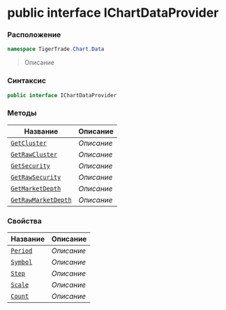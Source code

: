 
# public interface IChartDataProvider
### Расположение
```csharp
namespace TigerTrade.Chart.Data
```



> Описание

### Синтаксис
```csharp
public interface IChartDataProvider
```


### Методы
| Название | Описание |
| --- | --- |
| [`GetCluster`](./IChartDataProvider.cs/Методы/GetCluster.md) | *Описание* |
| [`GetRawCluster`](./IChartDataProvider.cs/Методы/GetRawCluster.md) | *Описание* |
| [`GetSecurity`](./IChartDataProvider.cs/Методы/GetSecurity.md) | *Описание* |
| [`GetRawSecurity`](./IChartDataProvider.cs/Методы/GetRawSecurity.md) | *Описание* |
| [`GetMarketDepth`](./IChartDataProvider.cs/Методы/GetMarketDepth.md) | *Описание* |
| [`GetRawMarketDepth`](./IChartDataProvider.cs/Методы/GetRawMarketDepth.md) | *Описание* |

### Свойства
| Название | Описание |
| --- | --- |
| [`Period`](./IChartDataProvider.cs/Свойства/Period.md) | *Описание* |
| [`Symbol`](./IChartDataProvider.cs/Свойства/Symbol.md) | *Описание* |
| [`Step`](./IChartDataProvider.cs/Свойства/Step.md) | *Описание* |
| [`Scale`](./IChartDataProvider.cs/Свойства/Scale.md) | *Описание* |
| [`Count`](./IChartDataProvider.cs/Свойства/Count.md) | *Описание* |




